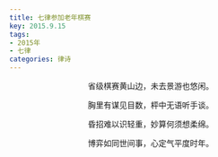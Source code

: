 ```yaml
---
title: 七律参加老年棋赛
key: 2015.9.15
tags: 
- 2015年 
- 七律
categories: 律诗
---
```


<p align="center">省级棋赛黄山边，未去景游也悠闲。
</p>
<p align="center">胸里有谋见目数，枰中无语听手谈。
</p>
<p align="center">昏招难以识轻重，妙算何须想柔绵。
</p>
<p align="center">博弈如同世间事，心定气平度时年。
</p>
